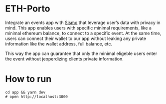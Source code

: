 # ETH-Porto

Integrate an events app with [Sismo](https://docs.sismo.io/sismo-docs/) that
leverage user’s data with privacy in mind. This app enables users with specific
minimal requirements, like a minimal ethereum balance, to connect to a specific
event. At the same time, users can connect their wallet to our app without
leaking any private information like the wallet address, full balance, etc.

This way the app can guarantee that only the minimal eligeble users enter the
event without jeoperdizing clients private information.

# How to run

```
cd app && yarn dev
# open http://localhost:3000
```
